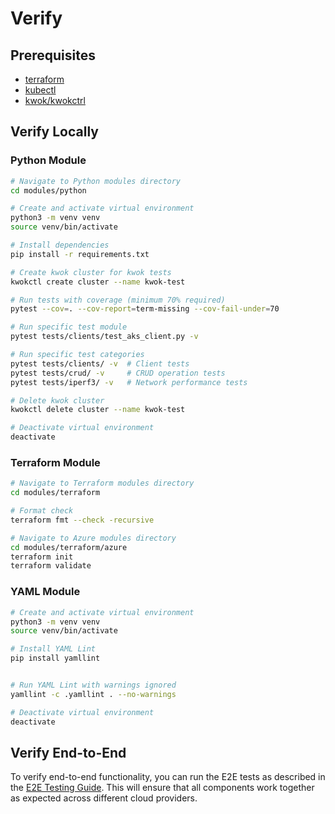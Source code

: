 # Verify

## Prerequisites

* [terraform](https://developer.hashicorp.com/terraform/install)
* [kubectl](https://kubernetes.io/docs/tasks/tools/install-kubectl-linux/)
* [kwok/kwokctrl](https://kwok.sigs.k8s.io/docs/user/installation/)

## Verify Locally

### Python Module

```bash
# Navigate to Python modules directory
cd modules/python

# Create and activate virtual environment
python3 -m venv venv
source venv/bin/activate

# Install dependencies
pip install -r requirements.txt

# Create kwok cluster for kwok tests
kwokctl create cluster --name kwok-test

# Run tests with coverage (minimum 70% required)
pytest --cov=. --cov-report=term-missing --cov-fail-under=70

# Run specific test module
pytest tests/clients/test_aks_client.py -v

# Run specific test categories
pytest tests/clients/ -v  # Client tests
pytest tests/crud/ -v     # CRUD operation tests
pytest tests/iperf3/ -v   # Network performance tests

# Delete kwok cluster
kwokctl delete cluster --name kwok-test

# Deactivate virtual environment
deactivate
```

### Terraform Module

```bash
# Navigate to Terraform modules directory
cd modules/terraform

# Format check
terraform fmt --check -recursive

# Navigate to Azure modules directory
cd modules/terraform/azure
terraform init
terraform validate
```


### YAML Module

```bash
# Create and activate virtual environment
python3 -m venv venv
source venv/bin/activate

# Install YAML Lint
pip install yamllint


# Run YAML Lint with warnings ignored
yamllint -c .yamllint . --no-warnings

# Deactivate virtual environment
deactivate
```

## Verify End-to-End

To verify end-to-end functionality, you can run the E2E tests as described in the [E2E Testing Guide](e2e-testing.md). This will ensure that all components work together as expected across different cloud providers.